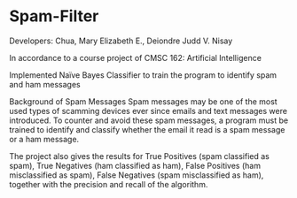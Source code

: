 # Spam-Filter
Developers:
Chua, Mary Elizabeth E.,
Deiondre Judd V. Nisay

In accordance to a course project of CMSC 162: Artificial Intelligence

Implemented Naïve Bayes Classifier to train the program to identify spam and ham messages


Background of Spam Messages
Spam messages may be one of the most used types of scamming devices ever since emails and text messages were introduced. To counter and avoid these spam messages, a program must be trained to identify and classify whether the email it read is a spam message or a ham message.

The project also gives the results for True Positives (spam classified as spam), True Negatives (ham classified as ham), False Positives (ham misclassified as spam), False Negatives (spam misclassified as ham), together with the precision and recall of the algorithm.
